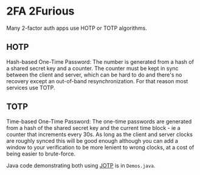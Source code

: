 # 2FA 2Furious

Many 2-factor auth apps use HOTP or TOTP algorithms.

## HOTP

Hash-based One-Time Password: The number is generated from a hash of a shared secret key and
a counter. The counter must be kept in sync between the client and server, which can be hard
to do and there's no recovery except an out-of-band resynchronization. For that reason most
services use TOTP.

## TOTP

Time-based One-Time Password: The one-time passwords are generated from a hash of the shared
secret key and the current time block - ie a counter that increments every 30s. As long as the
client and server clocks are roughly synced this will be good enough although you can add 
a window to your verification to be more lenient to wrong clocks, at a cost of being easier
to brute-force.


Java code demonstrating both using [JOTP](https://github.com/amdelamar/jotp) is in `Demos.java`.